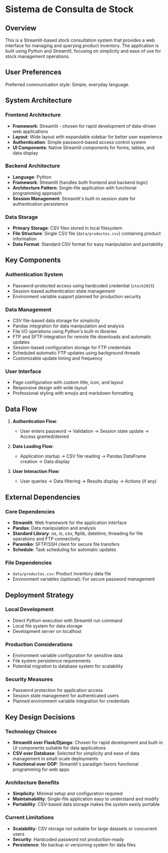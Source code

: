 # Sistema de Consulta de Stock

## Overview

This is a Streamlit-based stock consultation system that provides a web interface for managing and querying product inventory. The application is built using Python and Streamlit, focusing on simplicity and ease of use for stock management operations.

## User Preferences

Preferred communication style: Simple, everyday language.

## System Architecture

### Frontend Architecture
- **Framework**: Streamlit - chosen for rapid development of data-driven web applications
- **Layout**: Wide layout with expandable sidebar for better user experience
- **Authentication**: Simple password-based access control system
- **UI Components**: Native Streamlit components for forms, tables, and data display

### Backend Architecture
- **Language**: Python
- **Framework**: Streamlit (handles both frontend and backend logic)
- **Architecture Pattern**: Single-file application with functional programming approach
- **Session Management**: Streamlit's built-in session state for authentication persistence

### Data Storage
- **Primary Storage**: CSV files stored in local filesystem
- **File Structure**: Single CSV file (`data/productos.csv`) containing product information
- **Data Format**: Standard CSV format for easy manipulation and portability

## Key Components

### Authentication System
- Password-protected access using hardcoded credential (`stock2025`)
- Session-based authentication state management
- Environment variable support planned for production security

### Data Management
- CSV file-based data storage for simplicity
- Pandas integration for data manipulation and analysis
- File I/O operations using Python's built-in libraries
- FTP and SFTP integration for remote file downloads and automatic updates
- Session-based configuration storage for FTP credentials
- Scheduled automatic FTP updates using background threads
- Customizable update timing and frequency

### User Interface
- Page configuration with custom title, icon, and layout
- Responsive design with wide layout
- Professional styling with emojis and markdown formatting

## Data Flow

1. **Authentication Flow**:
   - User enters password → Validation → Session state update → Access granted/denied
   
2. **Data Loading Flow**:
   - Application startup → CSV file reading → Pandas DataFrame creation → Data display

3. **User Interaction Flow**:
   - User queries → Data filtering → Results display → Actions (if any)

## External Dependencies

### Core Dependencies
- **Streamlit**: Web framework for the application interface
- **Pandas**: Data manipulation and analysis
- **Standard Library**: os, io, csv, ftplib, datetime, threading for file operations and FTP connectivity
- **Paramiko**: SFTP/SSH client for secure file transfers
- **Schedule**: Task scheduling for automatic updates

### File Dependencies
- `data/productos.csv`: Product inventory data file
- Environment variables (optional): For secure password management

## Deployment Strategy

### Local Development
- Direct Python execution with Streamlit run command
- Local file system for data storage
- Development server on localhost

### Production Considerations
- Environment variable configuration for sensitive data
- File system persistence requirements
- Potential migration to database system for scalability

### Security Measures
- Password protection for application access
- Session state management for authenticated users
- Planned environment variable integration for credentials

## Key Design Decisions

### Technology Choices
- **Streamlit over Flask/Django**: Chosen for rapid development and built-in UI components suitable for data applications
- **CSV over Database**: Selected for simplicity and ease of data management in small-scale deployments
- **Functional over OOP**: Streamlit's paradigm favors functional programming for web apps

### Architecture Benefits
- **Simplicity**: Minimal setup and configuration required
- **Maintainability**: Single-file application easy to understand and modify
- **Portability**: CSV-based data storage makes the system easily portable

### Current Limitations
- **Scalability**: CSV storage not suitable for large datasets or concurrent users
- **Security**: Hardcoded password not production-ready
- **Persistence**: No backup or versioning system for data files